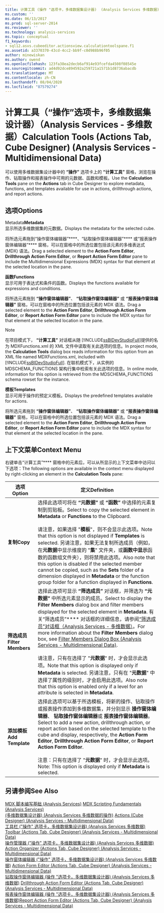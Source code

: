 ```yaml
---
title: 计算工具 (操作 "选项卡，多维数据集设计器)  (Analysis Services 多维数据) |Microsoft Docs
ms.custom: ''
ms.date: 06/13/2017
ms.prod: sql-server-2014
ms.reviewer: ''
ms.technology: analysis-services
ms.topic: conceptual
f1_keywords:
- sql12.asvs.cubeeditor.actionsview.calculationtoolspane.f1
ms.assetid: a3370370-43cd-4cc2-bb9f-c0d988b96f05
author: minewiskan
ms.author: owend
ms.openlocfilehash: 123fa38ea2decb6af914e93fcefda4508f08545e
ms.sourcegitcommit: ad4d92dce894592a259721a1571b1d8736abacdb
ms.translationtype: MT
ms.contentlocale: zh-CN
ms.lasthandoff: 08/04/2020
ms.locfileid: "87579274"
---
```

# <a name="calculation-tools-actions-tab-cube-designer-analysis-services---multidimensional-data"></a><span data-ttu-id="c5abd-102">计算工具（“操作”选项卡，多维数据集设计器）（Analysis Services - 多维数据）</span><span class="sxs-lookup"><span data-stu-id="c5abd-102">Calculation Tools (Actions Tab, Cube Designer) (Analysis Services - Multidimensional Data)</span></span>
  <span data-ttu-id="c5abd-103">可以使用多维数据集设计器中的 **“操作”** 选项卡上的 **“计算工具”** 窗格，浏览在操作、钻取操作和报表操作中可用的元数据、函数和模板。</span><span class="sxs-lookup"><span data-stu-id="c5abd-103">Use the **Calculation Tools** pane on the **Actions** tab in Cube Designer to explore metadata, functions, and templates available for use in actions, drillthrough actions, and report actions.</span></span>  
  
## <a name="options"></a><span data-ttu-id="c5abd-104">选项</span><span class="sxs-lookup"><span data-stu-id="c5abd-104">Options</span></span>  
 <span data-ttu-id="c5abd-105">Metadata</span><span class="sxs-lookup"><span data-stu-id="c5abd-105">**Metadata**</span></span>  
 <span data-ttu-id="c5abd-106">显示所选多维数据集的元数据。</span><span class="sxs-lookup"><span data-stu-id="c5abd-106">Displays the metadata for the selected cube.</span></span>  
  
 <span data-ttu-id="c5abd-107">将所选元素拖到“操作窗体编辑器”\*\*\*\*、“钻取操作窗体编辑器”\*\*\*\* 或“报表操作窗体编辑器”\*\*\*\* 窗格，可以在窗格中的所选位置包括该元素的多维表达式 (MDX) 语法。</span><span class="sxs-lookup"><span data-stu-id="c5abd-107">Drag a selected element to the **Action Form Editor**, **Drillthrough Action Form Editor**, or **Report Action Form Editor** pane to include the Multidimensional Expressions (MDX) syntax for that element at the selected location in the pane.</span></span>  
  
 <span data-ttu-id="c5abd-108">**函数**</span><span class="sxs-lookup"><span data-stu-id="c5abd-108">**Functions**</span></span>  
 <span data-ttu-id="c5abd-109">显示可用于表达式和条件的函数。</span><span class="sxs-lookup"><span data-stu-id="c5abd-109">Displays the functions available for expressions and conditions.</span></span>  
  
 <span data-ttu-id="c5abd-110">将所选元素拖到 **“操作窗体编辑器”**、 **“钻取操作窗体编辑器”** 或 **“报表操作窗体编辑器”** 窗格，可以在窗格中的所选位置包括该元素的 MDX 语法。</span><span class="sxs-lookup"><span data-stu-id="c5abd-110">Drag a selected element to the **Action Form Editor**, **Drillthrough Action Form Editor**, or **Report Action Form Editor** pane to include the MDX syntax for that element at the selected location in the pane.</span></span>  
  
> [!NOTE]  
>  <span data-ttu-id="c5abd-111">在项目模式下， **“计算工具”** 对话框从随 [!INCLUDE[ssBIDevStudioFull](../includes/ssbidevstudiofull-md.md)]提供的名为 MDXFunctions.xml 的 XML 文件中读取有关此选项的信息。</span><span class="sxs-lookup"><span data-stu-id="c5abd-111">In project mode, the **Calculation Tools** dialog box reads information for this option from an XML file named MDXFunctions.xml, included with [!INCLUDE[ssBIDevStudioFull](../includes/ssbidevstudiofull-md.md)].</span></span> <span data-ttu-id="c5abd-112">在联机模式下，从实例的 MDSCHEMA_FUNCTIONS 架构行集中检索有关此选项的信息。</span><span class="sxs-lookup"><span data-stu-id="c5abd-112">In online mode, information for this option is retrieved from the MDSCHEMA_FUNCTIONS schema rowset for the instance.</span></span>  
  
 <span data-ttu-id="c5abd-113">**模板**</span><span class="sxs-lookup"><span data-stu-id="c5abd-113">**Templates**</span></span>  
 <span data-ttu-id="c5abd-114">显示可用于操作的预定义模板。</span><span class="sxs-lookup"><span data-stu-id="c5abd-114">Displays the predefined templates available for actions.</span></span>  
  
 <span data-ttu-id="c5abd-115">将所选元素拖到 **“操作窗体编辑器”**、 **“钻取操作窗体编辑器”** 或 **“报表操作窗体编辑器”** 窗格，可以在窗格中的所选位置包括该元素的 MDX 语法。</span><span class="sxs-lookup"><span data-stu-id="c5abd-115">Drag a selected element to the **Action Form Editor**, **Drillthrough Action Form Editor**, or **Report Action Form Editor** pane to include the MDX syntax for that element at the selected location in the pane.</span></span>  
  
## <a name="context-menu"></a><span data-ttu-id="c5abd-116">上下文菜单</span><span class="sxs-lookup"><span data-stu-id="c5abd-116">Context Menu</span></span>  
 <span data-ttu-id="c5abd-117">右键单击“计算工具”\*\*\*\* 窗格中的元素后，可以从所显示的上下文菜单中访问以下选项：</span><span class="sxs-lookup"><span data-stu-id="c5abd-117">The following options are available in the context menu displayed by right-clicking an element in the **Calculation Tools** pane:</span></span>  
  
|<span data-ttu-id="c5abd-118">选项</span><span class="sxs-lookup"><span data-stu-id="c5abd-118">Option</span></span>|<span data-ttu-id="c5abd-119">定义</span><span class="sxs-lookup"><span data-stu-id="c5abd-119">Definition</span></span>|  
|------------|----------------|  
|<span data-ttu-id="c5abd-120">**复制**</span><span class="sxs-lookup"><span data-stu-id="c5abd-120">**Copy**</span></span>|<span data-ttu-id="c5abd-121">选择此选项可将在 **“元数据”** 或 **“函数”** 中选择的元素复制到剪贴板。</span><span class="sxs-lookup"><span data-stu-id="c5abd-121">Select to copy the selected element in **Metadata** or **Functions** to the Clipboard.</span></span><br /><br /> <span data-ttu-id="c5abd-122">请注意，如果选择 "**模板**"，则不会显示此选项。</span><span class="sxs-lookup"><span data-stu-id="c5abd-122">Note that this option is not displayed if **Templates** is selected.</span></span> <span data-ttu-id="c5abd-123">另请注意，如果无法复制所选成员（例如，在**元数据**中显示维度的 "**集**" 文件夹，或**函数中显示**函数的函数组文件夹），则将禁用此选项。</span><span class="sxs-lookup"><span data-stu-id="c5abd-123">Also note that this option is disabled if the selected member cannot be copied, such as the **Sets** folder of a dimension displayed in **Metadata** or the function group folder for a function displayed in **Functions**.</span></span>|  
|<span data-ttu-id="c5abd-124">**筛选成员**</span><span class="sxs-lookup"><span data-stu-id="c5abd-124">**Filter Members**</span></span>|<span data-ttu-id="c5abd-125">选择此选项可显示 **“筛选成员”** 对话框，并筛选为 **“元数据”** 中所选元素显示的成员。</span><span class="sxs-lookup"><span data-stu-id="c5abd-125">Select to display the **Filter Members** dialog box and filter members displayed for the selected element in **Metadata**.</span></span> <span data-ttu-id="c5abd-126">有关“筛选成员”\*\*\*\* 对话框的详细信息，请参阅[“筛选成员”对话框（Analysis Services - 多维数据）](filter-members-dialog-box-analysis-services-multidimensional-data.md)。</span><span class="sxs-lookup"><span data-stu-id="c5abd-126">For more information about the **Filter Members** dialog box, see [Filter Members Dialog Box &#40;Analysis Services - Multidimensional Data&#41;](filter-members-dialog-box-analysis-services-multidimensional-data.md).</span></span><br /><br /> <span data-ttu-id="c5abd-127">请注意，只有在选择了 "**元数据**" 时，才会显示此选项。</span><span class="sxs-lookup"><span data-stu-id="c5abd-127">Note that this option is displayed only if **Metadata** is selected.</span></span> <span data-ttu-id="c5abd-128">另请注意，只有在 "**元数据**" 中选择了属性的级别时，才会启用此选项。</span><span class="sxs-lookup"><span data-stu-id="c5abd-128">Also note that this option is enabled only if a level for an attribute is selected in **Metadata**.</span></span>|  
|<span data-ttu-id="c5abd-129">**添加模板**</span><span class="sxs-lookup"><span data-stu-id="c5abd-129">**Add Template**</span></span>|<span data-ttu-id="c5abd-130">选择此选项可以基于所选模板，将新的操作、钻取操作或报表操作添加到多维数据集，并分别显示 **操作窗体编辑器**、 **钻取操作窗体编辑器**或 **报表操作窗体编辑器**。</span><span class="sxs-lookup"><span data-stu-id="c5abd-130">Select to add a new action, drillthrough action, or report action based on the selected template to the cube and display, respectively, the **Action Form Editor**, **Drillthrough Action Form Editor**, or **Report Action Form Editor**.</span></span><br /><br /> <span data-ttu-id="c5abd-131">注意：只有在选择了 "**元数据**" 时，才会显示此选项。</span><span class="sxs-lookup"><span data-stu-id="c5abd-131">Note: This option is displayed only if **Metadata** is selected.</span></span>|  
  
## <a name="see-also"></a><span data-ttu-id="c5abd-132">另请参阅</span><span class="sxs-lookup"><span data-stu-id="c5abd-132">See Also</span></span>  
 <span data-ttu-id="c5abd-133">[MDX 脚本编写基础 &#40;Analysis Services&#41;](multidimensional-models/mdx/mdx-scripting-fundamentals-analysis-services.md) </span><span class="sxs-lookup"><span data-stu-id="c5abd-133">[MDX Scripting Fundamentals &#40;Analysis Services&#41;](multidimensional-models/mdx/mdx-scripting-fundamentals-analysis-services.md) </span></span>  
 <span data-ttu-id="c5abd-134">[&#40;多维数据集设计器&#41; &#40;Analysis Services 多维数据的操作&#41;](actions-cube-designer-analysis-services-multidimensional-data.md) </span><span class="sxs-lookup"><span data-stu-id="c5abd-134">[Actions &#40;Cube Designer&#41; &#40;Analysis Services - Multidimensional Data&#41;](actions-cube-designer-analysis-services-multidimensional-data.md) </span></span>  
 <span data-ttu-id="c5abd-135">[工具栏 &#40;"操作" 选项卡，多维数据集设计器&#41; &#40;Analysis Services 多维数据&#41;](toolbar-actions-tab-cube-designer-analysis-services-multidimensional-data.md) </span><span class="sxs-lookup"><span data-stu-id="c5abd-135">[Toolbar &#40;Actions Tab, Cube Designer&#41; &#40;Analysis Services - Multidimensional Data&#41;](toolbar-actions-tab-cube-designer-analysis-services-multidimensional-data.md) </span></span>  
 <span data-ttu-id="c5abd-136">[操作管理器 &#40;"操作" 选项卡，多维数据集设计器&#41; &#40;Analysis Services 多维数据&#41;](action-organizer-cube-designer-analysis-services-multidimensional-data.md) </span><span class="sxs-lookup"><span data-stu-id="c5abd-136">[Action Organizer &#40;Actions Tab, Cube Designer&#41; &#40;Analysis Services - Multidimensional Data&#41;](action-organizer-cube-designer-analysis-services-multidimensional-data.md) </span></span>  
 <span data-ttu-id="c5abd-137">[操作窗体编辑器 &#40;"操作" 选项卡，多维数据集设计器&#41; &#40;Analysis Services 多维数据&#41;](action-form-editor-cube-designer-analysis-services-multidimensional-data.md) </span><span class="sxs-lookup"><span data-stu-id="c5abd-137">[Action Form Editor &#40;Actions Tab, Cube Designer&#41; &#40;Analysis Services - Multidimensional Data&#41;](action-form-editor-cube-designer-analysis-services-multidimensional-data.md) </span></span>  
 <span data-ttu-id="c5abd-138">[钻取操作窗体编辑器 &#40;操作 "选项卡，多维数据集设计器&#41; &#40;Analysis Services 多维数据&#41;](drillthrough-action-form-editor-cube-designer-analysis-services-multidimensional-data.md) </span><span class="sxs-lookup"><span data-stu-id="c5abd-138">[Drillthrough Action Form Editor &#40;Actions Tab, Cube Designer&#41; &#40;Analysis Services - Multidimensional Data&#41;](drillthrough-action-form-editor-cube-designer-analysis-services-multidimensional-data.md) </span></span>  
 [<span data-ttu-id="c5abd-139">报表操作窗体编辑器 &#40;操作 "选项卡，多维数据集设计器&#41; &#40;Analysis Services 多维数据&#41;</span><span class="sxs-lookup"><span data-stu-id="c5abd-139">Report Action Form Editor &#40;Actions Tab, Cube Designer&#41; &#40;Analysis Services - Multidimensional Data&#41;</span></span>](report-action-form-editor-cube-designer-analysis-services-multidimensional-data.md)  
  
  
